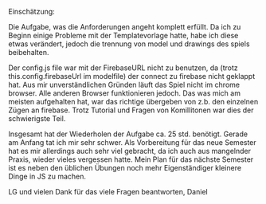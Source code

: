 Einschätzung:

Die Aufgabe, was die Anforderungen angeht komplett erfüllt. Da ich zu Beginn einige Probleme mit der Templatevorlage hatte,
habe ich diese etwas verändert, jedoch die trennung von model und drawings des spiels beibehalten.

Der config.js file war mit der FirebaseURL nicht zu benutzen, da (trotz this.config.firebaseUrl im modelfile) der connect
zu firebase nicht geklappt hat. Aus mir unverständlichen Gründen läuft das Spiel nicht im chrome browser. Alle anderen Browser
funktionieren jedoch. Das was mich am meisten aufgehalten hat, war das richtige übergeben von z.b. den einzelnen Zügen an firebase. Trotz Tutorial
und Fragen von Komillitonen war dies der schwierigste Teil.

Insgesamt hat der Wiederholen der Aufgabe ca. 25 std. benötigt. Gerade am Anfang tat ich mir sehr schwer. Als Vorbereitung für das
neue Semester hat es mir allerdings auch sehr viel gebracht, da ich auch aus mangelnder Praxis, wieder vieles vergessen hatte.
Mein Plan für das nächste Semester ist es neben den üblichen Übungen noch mehr Eigenständiger kleinere Dinge in JS zu machen.


LG und vielen Dank für das viele Fragen beantworten, Daniel